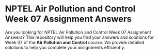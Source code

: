 # NPTEL Air Pollution and Control Week 07 Assignment Answers

Are you looking for NPTEL Air Pollution and Control Week 07 Assignment Answers? This repository will help you find your answers and solutions for Week 07 of the **Air Pollution and Control** course. We provide detailed solutions to help you complete your assignments efficiently.